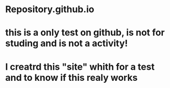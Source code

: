 # Repository.github.io
<h1> this  is a only test on github, is not for studing and is not a activity! <h1>
<p> I creatrd this "site" whith for a test and to know if this realy works</p>
